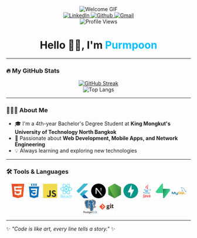 <div align="center">
  <!-- Header GIF -->
  <img src="https://68.media.tumblr.com/b937229beb8393220fd775ea62b9d96d/tumblr_o1jgntiSEE1u7zuaso3_540.gif" alt="Welcome GIF"/>
  
  <!-- Badges -->
  <div id="badges">
    <a href="https://www.linkedin.com/in/noppadol-promtas/">
      <img src="https://img.shields.io/badge/-LinkedIn-blue?style=for-the-badge&logo=Linkedin&logoColor=white" alt="LinkedIn"/>
    </a>
    <a href="https://github.com/Noppadol35">
      <img src="https://img.shields.io/badge/-Github-black?style=for-the-badge&logo=Github&logoColor=white" alt="Github"/>
    </a>
    <a href="mailto:noppadol.p35@gmail.com">
      <img src="https://img.shields.io/badge/-Gmail-white?style=for-the-badge&logo=gmail&logoColor=black" alt="Gmail"/>
    </a>
  </div>

  <!-- Viewer Count -->
  <img src="https://komarev.com/ghpvc/?username=Noppadol35&style=flat-square&color=blue" alt="Profile Views"/>  

  <h1> Hello 🙌🏻, I'm <span style="color:#00BFFF">Purmpoon</span> </h1>
</div>

---

### 🔥 My GitHub Stats
<div align="center">
  <a href="https://git.io/streak-stats"><img src="http://github-readme-streak-stats.herokuapp.com?user=Noppadol35&theme=dark&hide_border=true&short_numbers=true&date_format=M%20j%5B%2C%20Y%5D" alt="GitHub Streak" /></a>
  <br>
  <img src="https://github-readme-stats.vercel.app/api/top-langs/?username=Noppadol35&layout=compact&theme=tokyonight&hide_border=true" alt="Top Langs"/>
</div>

---

### 👨🏻‍💻 About Me
- 🎓 I'm a 4th-year Bachelor's Degree Student at **King Mongkut's University of Technology North Bangkok**
- 🚀 Passionate about **Web Development, Mobile Apps, and Network Engineering**
- 💡 Always learning and exploring new technologies

---

### 🛠️ Tools & Languages
<div align="center">
  <img src="https://github.com/devicons/devicon/blob/master/icons/html5/html5-original.svg" title="HTML5" alt="HTML" width="40" height="40"/> 
  <img src="https://github.com/devicons/devicon/blob/master/icons/css3/css3-plain-wordmark.svg" title="CSS3" alt="CSS" width="40" height="40"/> 
  <img src="https://github.com/devicons/devicon/blob/master/icons/javascript/javascript-original.svg" title="JavaScript" alt="JavaScript" width="40" height="40"/> 
  <img src="https://github.com/devicons/devicon/blob/master/icons/react/react-original-wordmark.svg" title="React" alt="React" width="40" height="40"/> 
  <img src="https://github.com/devicons/devicon/blob/master/icons/flutter/flutter-original.svg" title="Flutter" alt="Flutter" width="40" height="40"/> 
  <img src="https://github.com/devicons/devicon/blob/master/icons/nextjs/nextjs-original.svg" title="NextJS" alt="NextJS" width="40" height="40"/> 
  <img src="https://github.com/devicons/devicon/blob/master/icons/nodejs/nodejs-original.svg" title="NodeJS" alt="NodeJS" width="40" height="40"/> 
  <img src="https://github.com/devicons/devicon/blob/master/icons/fastapi/fastapi-original.svg" title="FastAPI" alt="FastAPI" width="40" height="40"/> 
  <img src="https://github.com/devicons/devicon/blob/master/icons/java/java-original-wordmark.svg" title="Java" alt="Java" width="40" height="40"/> 
  <img src="https://github.com/devicons/devicon/blob/master/icons/supabase/supabase-original.svg" title="Supabase" alt="Supabase" width="40" height="40"/> 
  <img src="https://github.com/devicons/devicon/blob/master/icons/mysql/mysql-original-wordmark.svg" title="MySQL" alt="MySQL" width="40" height="40"/> 
  <img src="https://github.com/devicons/devicon/blob/master/icons/postgresql/postgresql-original-wordmark.svg" title="PostgreSQL" alt="PostgreSQL" width="40" height="40"/> 
  <img src="https://github.com/devicons/devicon/blob/master/icons/git/git-original-wordmark.svg" title="Git" alt="Git" width="40" height="40"/> 
</div>

---

✨ _"Code is like art, every line tells a story."_ ✨
